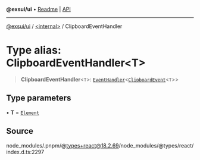 **@exsui/ui** • [Readme](../../README.md) \| [API](../../globals.md)

***

[@exsui/ui](../../README.md) / [\<internal\>](../README.md) / ClipboardEventHandler

# Type alias: ClipboardEventHandler\<T\>

> **ClipboardEventHandler**\<`T`\>: [`EventHandler`](EventHandler.md)\<[`ClipboardEvent`](../interfaces/ClipboardEvent.md)\<`T`\>\>

## Type parameters

• **T** = [`Element`]( https://developer.mozilla.org/docs/Web/API/Element )

## Source

node\_modules/.pnpm/@types+react@18.2.69/node\_modules/@types/react/index.d.ts:2297
